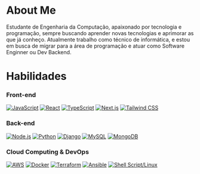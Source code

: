 # About Me

Estudante de Engenharia da Computação, apaixonado por tecnologia e programação, 
sempre buscando aprender novas tecnologias e aprimorar as que já conheço. 
Atualmente trabalho como técnico de informática, e estou em busca de migrar 
para a área de programação e atuar como Software Enginner ou Dev Backend.

# Habilidades

### Front-end
    
[![JavaScript](https://img.shields.io/badge/-JavaScript-F7DF1E?style=flat-square&logo=javascript&logoColor=black)](https://www.javascript.com/)
[![React](https://img.shields.io/badge/-React-61DAFB?style=flat-square&logo=react&logoColor=black)](https://reactjs.org/)
[![TypeScript](https://img.shields.io/badge/-TypeScript-3178C6?style=flat-square&logo=typescript&logoColor=white)](https://www.typescriptlang.org/)
[![Next.js](https://img.shields.io/badge/-Next.js-000000?style=flat-square&logo=next.js&logoColor=white)](https://nextjs.org/)
[![Tailwind CSS](https://img.shields.io/badge/-Tailwind_CSS-38B2AC?style=flat-square&logo=tailwind-css&logoColor=white)](https://tailwindcss.com/)
<br>
    
### Back-end
    
[![Node.js](https://img.shields.io/badge/-Node.js-339933?style=flat-square&logo=node.js&logoColor=white)](https://nodejs.org/en/)
[![Python](https://img.shields.io/badge/-Python-3776AB?style=flat-square&logo=python&logoColor=white)](https://www.python.org/)
[![Django](https://img.shields.io/badge/-Django-092E20?style=flat-square&logo=django&logoColor=green)](https://www.djangoproject.com/)
[![MySQL](https://img.shields.io/badge/-MySQL-4479A1?style=flat-square&logo=mysql&logoColor=white)](https://www.mysql.com/)
[![MongoDB](https://img.shields.io/badge/-MongoDB-47A248?style=flat-square&logo=mongodb&logoColor=white)](https://www.mongodb.com/)
<br>
    
### Cloud Computing & DevOps
    
[![AWS](https://img.shields.io/badge/-AWS-FF9900?style=flat-square&logo=amazonaws&logoColor=white)](https://aws.amazon.com/)
[![Docker](https://img.shields.io/badge/-Docker-2496ED?style=flat-square&logo=docker&logoColor=white)](https://www.docker.com/)
[![Terraform](https://img.shields.io/badge/-Terraform-6264A7?style=flat-square&logo=terraform&logoColor=white)](https://www.terraform.io/)
[![Ansible](https://img.shields.io/badge/-Ansible-EE0000?style=flat-square&logo=ansible&logoColor=white)](https://www.ansible.com/)
[![Shell Script/Linux](https://img.shields.io/badge/-Shell_Script%20/%20Linux-333333?style=flat-square&logo=gnu-bash&logoColor=white)](https://www.gnu.org/software/bash/)
